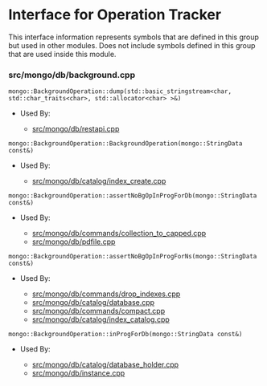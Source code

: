 
# Interface for Operation Tracker
This interface information represents symbols that are defined in this group but used in other modules.  Does not include symbols defined in this group that are used inside this module.

### src/mongo/db/background.cpp

<div></div>

    mongo::BackgroundOperation::dump(std::basic_stringstream<char, std::char_traits<char>, std::allocator<char> >&)

- Used By:

    - [src/mongo/db/restapi.cpp](../../../../network/web\_server)

<div></div>

    mongo::BackgroundOperation::BackgroundOperation(mongo::StringData const&)

- Used By:

    - [src/mongo/db/catalog/index\_create.cpp](../../../../storage/storage\_layer\_structure)

<div></div>

    mongo::BackgroundOperation::assertNoBgOpInProgForDb(mongo::StringData const&)

- Used By:

    - [src/mongo/db/commands/collection\_to\_capped.cpp](../../../../queries/database\_commands)
    - [src/mongo/db/pdfile.cpp](../../../../storage/storage\_layer\_structure)

<div></div>

    mongo::BackgroundOperation::assertNoBgOpInProgForNs(mongo::StringData const&)

- Used By:

    - [src/mongo/db/commands/drop\_indexes.cpp](../../../../queries/database\_commands)
    - [src/mongo/db/catalog/database.cpp](../../../../storage/storage\_layer\_structure)
    - [src/mongo/db/commands/compact.cpp](../../../../queries/database\_commands)
    - [src/mongo/db/catalog/index\_catalog.cpp](../../../../storage/storage\_layer\_structure)

<div></div>

    mongo::BackgroundOperation::inProgForDb(mongo::StringData const&)

- Used By:

    - [src/mongo/db/catalog/database\_holder.cpp](../../../../storage/storage\_layer\_structure)
    - [src/mongo/db/instance.cpp](../../../../storage/storage\_layer\_structure)

